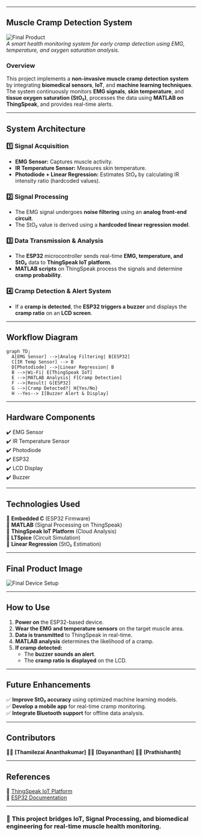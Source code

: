 
---

## **Muscle Cramp Detection System**
![Final Product](https://your-image-url.com)  
*A smart health monitoring system for early cramp detection using EMG, temperature, and oxygen saturation analysis.*

### **Overview**
This project implements a **non-invasive muscle cramp detection system** by integrating **biomedical sensors**, **IoT**, and **machine learning techniques**. The system continuously monitors **EMG signals**, **skin temperature**, and **tissue oxygen saturation (StO₂)**, processes the data using **MATLAB on ThingSpeak**, and provides real-time alerts.

---

## **System Architecture**
### **1️⃣ Signal Acquisition**
- **EMG Sensor:** Captures muscle activity.
- **IR Temperature Sensor:** Measures skin temperature.
- **Photodiode + Linear Regression:** Estimates StO₂ by calculating IR intensity ratio (hardcoded values).

### **2️⃣ Signal Processing**
- The EMG signal undergoes **noise filtering** using an **analog front-end circuit**.
- The StO₂ value is derived using a **hardcoded linear regression model**.

### **3️⃣ Data Transmission & Analysis**
- The **ESP32** microcontroller sends real-time **EMG, temperature, and StO₂** data to **ThingSpeak IoT platform**.
- **MATLAB scripts** on ThingSpeak process the signals and determine **cramp probability**.

### **4️⃣ Cramp Detection & Alert System**
- If a **cramp is detected**, the **ESP32 triggers a buzzer** and displays the **cramp ratio** on an **LCD screen**.

---

## **Workflow Diagram**
```mermaid
graph TD;
  A[EMG Sensor] -->|Analog Filtering| B[ESP32]
  C[IR Temp Sensor] --> B
  D[Photodiode] -->|Linear Regression| B
  B -->|Wi-Fi| E[ThingSpeak IoT]
  E -->|MATLAB Analysis| F[Cramp Detection]
  F -->|Result| G[ESP32]
  G -->|Cramp Detected?| H{Yes/No}
  H --Yes--> I[Buzzer Alert & Display]
```

---

## **Hardware Components**
✔️ EMG Sensor  
✔️ IR Temperature Sensor  
✔️ Photodiode  
✔️ ESP32  
✔️ LCD Display  
✔️ Buzzer  

---

## **Technologies Used**
🔹 **Embedded C** (ESP32 Firmware)  
🔹 **MATLAB** (Signal Processing on ThingSpeak)  
🔹 **ThingSpeak IoT Platform** (Cloud Analysis)  
🔹 **LTSpice** (Circuit Simulation)  
🔹 **Linear Regression** (StO₂ Estimation)

---

## **Final Product Image**
![Final Device Setup](https://your-image-url.com)

---

## **How to Use**
1. **Power on** the ESP32-based device.
2. **Wear the EMG and temperature sensors** on the target muscle area.
3. **Data is transmitted** to ThingSpeak in real-time.
4. **MATLAB analysis** determines the likelihood of a cramp.
5. **If cramp detected:**  
   - The **buzzer sounds an alert**.  
   - The **cramp ratio is displayed** on the LCD.  

---

## **Future Enhancements**
✅ **Improve StO₂ accuracy** using optimized machine learning models.  
✅ **Develop a mobile app** for real-time cramp monitoring.  
✅ **Integrate Bluetooth support** for offline data analysis.  

---

## **Contributors**
👩‍💻 **[Thamilezai Ananthakumar]** 
👨‍🔬 **[Dayananthan]**
👨‍🏭 **[Prathishanth]** 

---

## **References**
🔗 [ThingSpeak IoT Platform](https://thingspeak.com/)  
🔗 [ESP32 Documentation](https://www.espressif.com/en/products/socs/esp32/resources)   

---

### 🚀 **This project bridges IoT, Signal Processing, and biomedical engineering for real-time muscle health monitoring.**  

